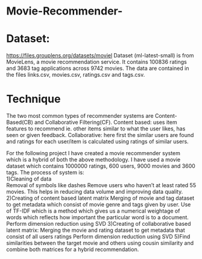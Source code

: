 # Movie-Recommender-


# Dataset: 
https://files.grouplens.org/datasets/moviel
Dataset (ml-latest-small) is from MovieLens, a movie recommendation service. It contains 100836 ratings and 3683 tag applications across 9742 movies. The data are contained in the files links.csv, movies.csv, ratings.csv and tags.csv.

# Technique 
The two most common types of recommender systems are Content-Based(CB) and Collaborative Filtering(CF).
Content based: uses item features to recommend ie. other items similar to what the user likes, has seen or given feedback.
Collaborative: here first the similar users are found and ratings for each user/item is calculated using ratings of similar users. 

For the following project I have created a movie recommender system which is a hybrid of both the above methodology. I have used a movie dataset which contains 1000000 ratings, 600 users, 9000 movies and 3600 tags. The process of system is:  
  1)Cleaning of data  
      Removal of symbols like dashes 
      Remove users who haven’t at least rated 55 movies. This helps in  reducing data volume and improving data quality.
  2)Creating of content based latent matrix
      Merging of movie and tag dataset to get metadata which consist of movie genre and tags given by user.
      Use of TF-IDF which is a method which gives us a numerical weightage of words which reflects how important the particular word is to a document.
      Perform dimension reduction using SVD
  3)Creating of collaborative based latent matrix:
      Merging the movie and rating dataset to get metadata that consist of all users ratings
      Perform dimension reduction using SVD
  5)Find similarities between the target movie and others using cousin similarity and combine both matrices for a hybrid recommendation. 
